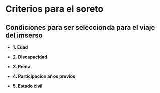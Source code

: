 # Criterios para el soreto
## Condiciones para ser seleccionda para el viaje del imserso

- **1. Edad**

- **2. Discapacidad**

- **3. Renta**

- **4. Participacion años previos**

- **5. Estado civíl**


